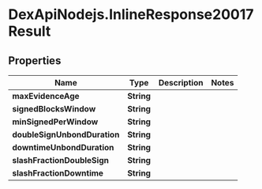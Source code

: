 # DexApiNodejs.InlineResponse20017Result

## Properties

Name | Type | Description | Notes
------------ | ------------- | ------------- | -------------
**maxEvidenceAge** | **String** |  | 
**signedBlocksWindow** | **String** |  | 
**minSignedPerWindow** | **String** |  | 
**doubleSignUnbondDuration** | **String** |  | 
**downtimeUnbondDuration** | **String** |  | 
**slashFractionDoubleSign** | **String** |  | 
**slashFractionDowntime** | **String** |  | 


